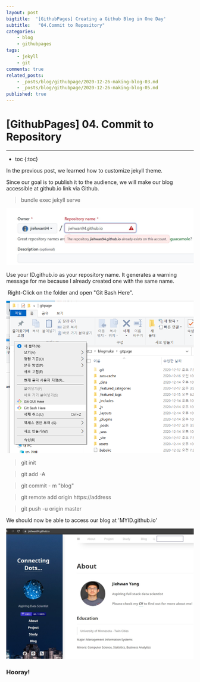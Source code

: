 ```yaml
---
layout: post
bigtitle:  '[GithubPages] Creating a Github Blog in One Day'
subtitle:   "04.Commit to Repository"
categories:
    - blog
    - githubpages
tags:
    - jekyll
    - git
comments: true
related_posts:
    - _posts/blog/githubpage/2020-12-26-making-blog-03.md
    - _posts/blog/githubpage/2020-12-26-making-blog-05.md
published: true
---
```


# [GithubPages] 04. Commit to Repository

---

* toc
{:toc}

In the previous post, we learned how to customize jekyll theme.

Since our goal is to publish it to the audience, we will make our blog accessible at github.io link via Github.
​
>bundle exec jekyll serve


![그림2](/assets/img/Blog/githubpages/4-2.jpg)

Use your ID.github.io as your repository name. It generates a warning message for me because I already created one with the same name.

​
Right-Click on the folder and open "Git Bash Here".


![그림3](/assets/img/Blog/githubpages/4-3.png)

>git init

>git add -A

>git commit - m "blog"

>git remote add origin https://address

>git push -u origin master

We should now be able to access our blog at 'MYID.github.io'


![그림4](/assets/img/Blog/githubpages/4-4.jpg)

### Hooray!

